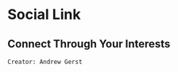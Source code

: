 Social Link
========
Connect Through Your Interests
-------------------------------
`Creator: Andrew Gerst`